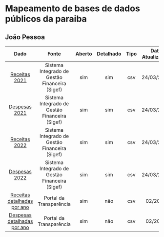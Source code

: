 # Mapeamento de bases de dados públicos da paraiba

## João Pessoa

|Dado|Fonte|Aberto|Detalhado|Tipo|Data Atualização|
|:-:|:-:|:-:|:-:|:-:|:-:|
|[Receitas 2021](https://transparencia.joaopessoa.pb.gov.br/#/dados-abertos)|Sistema Integrado de Gestão Financeira (Sigef)|sim|sim|csv|24/03/2022|
|[Despesas 2021](https://transparencia.joaopessoa.pb.gov.br/#/dados-abertos)|Sistema Integrado de Gestão Financeira (Sigef)|sim|sim|csv|24/03/2022|
|[Receitas 2022](https://transparencia.joaopessoa.pb.gov.br/#/dados-abertos)|Sistema Integrado de Gestão Financeira (Sigef)|sim|sim|csv|24/03/2022|
|[Despesas 2022](https://transparencia.joaopessoa.pb.gov.br/#/dados-abertos)|Sistema Integrado de Gestão Financeira (Sigef)|sim|sim|csv|24/03/2022|
|[Receitas detalhadas por ano](https://transparencia.joaopessoa.pb.gov.br/#/receitas/receitas-detalhamento)|Portal da Transparência|sim|não|csv|02/2024|
|[Despesas detalhadas por ano](https://transparencia.joaopessoa.pb.gov.br/#/despesas/despesas-detalhamento)|Portal da Transparência|sim|não|csv|02/2024|
